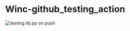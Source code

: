 # Winc-github_testing_action
![testing lib.py on push](https://github.com/hwk246/Winc-github_testing_action/actions/workflows/run-test.yml/badge.svg)
